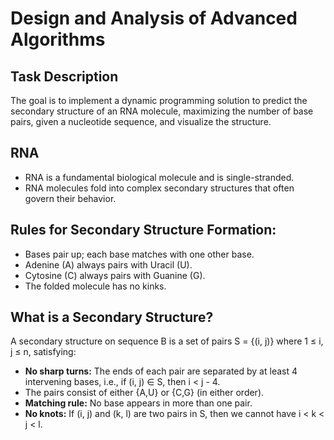 <!DOCTYPE html>
<html lang="en">
<head>
    <meta charset="UTF-8">
    <meta name="viewport" content="width=device-width, initial-scale=1.0">
</head>
<body>

<h1>Design and Analysis of Advanced Algorithms</h1>

<h2>Task Description</h2>
<p>The goal is to implement a dynamic programming solution to predict the secondary structure of an RNA molecule, maximizing the number of base pairs, given a nucleotide sequence, and visualize the structure.</p>

<h2>RNA</h2>
<ul>
    <li>RNA is a fundamental biological molecule and is single-stranded.</li>
    <li>RNA molecules fold into complex secondary structures that often govern their behavior.</li>
</ul>

<h2>Rules for Secondary Structure Formation:</h2>
<ul>
    <li>Bases pair up; each base matches with one other base.</li>
    <li>Adenine (A) always pairs with Uracil (U).</li>
    <li>Cytosine (C) always pairs with Guanine (G).</li>
    <li>The folded molecule has no kinks.</li>
</ul>

<h2>What is a Secondary Structure?</h2>
<p>A secondary structure on sequence B is a set of pairs S = {(i, j)} where 1 ≤ i, j ≤ n, satisfying:</p>
<ul>
    <li><strong>No sharp turns:</strong> The ends of each pair are separated by at least 4 intervening bases, i.e., if (i, j) ∈ S, then i &lt; j - 4.</li>
    <li>The pairs consist of either {A,U} or {C,G} (in either order).</li>
    <li><strong>Matching rule:</strong> No base appears in more than one pair.</li>
    <li><strong>No knots:</strong> If (i, j) and (k, l) are two pairs in S, then we cannot have i &lt; k &lt; j &lt; l.</li>
</ul>

</body>
</html>



